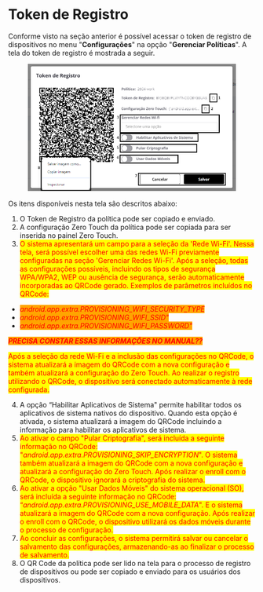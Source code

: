 # Token de Registro

Conforme visto na seção anterior é possível acessar o token de registro de dispositivos no menu "**Configurações**" na opção "**Gerenciar Políticas**". A tela do token de registro é mostrada a seguir.

<figure><img src="../../../.gitbook/assets/Captura de tela 2024-04-30 103515.png" alt=""><figcaption></figcaption></figure>

Os itens disponíveis nesta tela são descritos abaixo:&#x20;

1. O Token de Registro da política pode ser copiado e enviado.
2. A configuração Zero Touch da política pode ser copiada para ser inserida no painel Zero Touch.&#x20;
3. <mark style="color:red;">O sistema apresentará um campo para a seleção da 'Rede Wi-Fi'. Nessa tela, será possível escolher uma das redes Wi-Fi previamente configuradas na seção 'Gerenciar Redes Wi-Fi'. Após a seleção, todas as configurações possíveis, incluindo os tipos de segurança WPA/WPA2, WEP ou ausência de segurança, serão automaticamente incorporadas ao QRCode gerado. Exemplos de parâmetros incluídos no QRCode:</mark>

* _<mark style="color:red;background-color:orange;">android.app.extra.PROVISIONING\_WIFI\_SECURITY\_TYPE</mark>_
* _<mark style="color:red;background-color:orange;">android.app.extra.PROVISIONING\_WIFI\_SSID"</mark>_
* _<mark style="color:red;background-color:orange;">android.app.extra.PROVISIONING\_WIFI\_PASSWORD"</mark>_

_<mark style="color:red;background-color:orange;">**PRECISA CONSTAR ESSAS INFORMAÇÕES NO MANUAL??**</mark>_

<mark style="color:red;">Após a seleção da rede Wi-Fi e a inclusão das configurações no QRCode, o sistema atualizará a imagem do QRCode com a nova configuração e também atualizará a configuração do Zero Touch. Ao realizar o registro utilizando o QRCode, o dispositivo será conectado automaticamente à rede configurada.</mark>

4. A opção “Habilitar Aplicativos de Sistema" permite habilitar todos os aplicativos de sistema nativos do dispositivo.  Quando esta opção é ativada, o sistema atualizará a imagem do QRCode incluindo a informação para habilitar os aplicativos de sistema.
5. <mark style="color:red;">Ao ativar o campo "Pular Criptografia", será incluída a seguinte informação no QRCode: "</mark>_<mark style="color:red;">android.app.extra.PROVISIONING\_SKIP\_ENCRYPTION</mark>_<mark style="color:red;">". O sistema também atualizará a imagem do QRCode com a nova configuração e atualizará a configuração do Zero Touch. Após realizar o enroll com o QRCode, o dispositivo ignorará a criptografia do sistema.</mark>
6. <mark style="color:red;">Ao ativar a opção "Usar Dados Móveis" do sistema operacional (SO), será incluída a seguinte informação no QRCode: “</mark>_<mark style="color:red;">android.app.extra.PROVISIONING\_USE\_MOBILE\_DATA</mark>_<mark style="color:red;">". E o sistema atualizará a imagem do QRCode com a nova configuração.  Após realizar o enroll com o QRCode, o dispositivo utilizará os dados móveis durante o processo de configuração.</mark>
7. <mark style="color:red;">Ao concluir as configurações, o sistema permitirá salvar ou cancelar o salvamento das configurações, armazenando-as ao finalizar o processo de salvamento.</mark>
8. O QR Code da política pode ser lido na tela para o processo de registro de dispositivos ou pode ser copiado e enviado para os usuários dos dispositivos.
